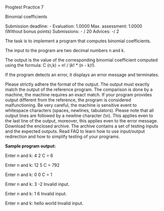Progtest Practice 7

Binomial coefficients

Submission deadline: -
Evaluation:	1.0000
Max. assessment: 1.0000 (Without bonus points)
Submissions: - / 20
Advices: -/ 2

The task is to implement a program that computes binomial coefficients.

The input to the program are two decimal numbers n and k.

The output is the value of the corresponding binomial coefficient computed using the formula: C (n,k) = n! / (k! * (n - k)!).

If the program detects an error, it displays an error message and terminates.

Please strictly adhere the format of the output. The output must exactly match the output of the reference program. The comparison is done by a machine, the machine requires an exact match. If your program provides output different from the reference, the program is considered malfunctioning. Be very careful, the machine is sensitive event to whitespace characters (spaces, newlines, tabulators). Please note that all output lines are followed by a newline character (\n). This applies even to the last line of the output, moreover, this applies even to the error message. Download the enclosed archive. The archive contains a set of testing inputs and the expected outputs. Read FAQ to learn how to use input/output redirection and how to simplify testing of your programs.

**Sample program output:**

Enter n and k:
4 2
C = 6

Enter n and k:
12 5
C = 792

Enter n and k:
0 0
C = 1

Enter n and k:
3 -2
Invalid input.

Enter n and k:
1 6
Invalid input.

Enter n and k:
hello world
Invalid input.
